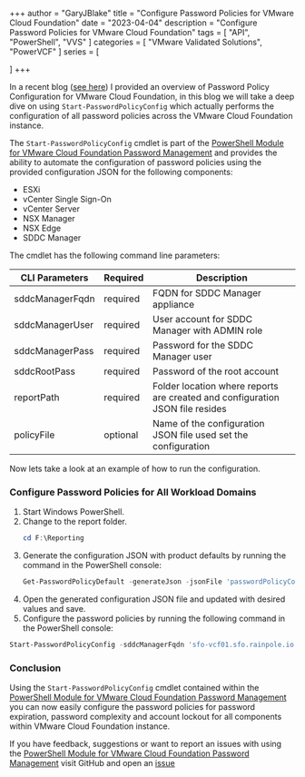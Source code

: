 +++
author = "GaryJBlake"
title = "Configure Password Policies for VMware Cloud Foundation"
date = "2023-04-04"
description = "Configure Password Policies for VMware Cloud Foundation"
tags = [
    "API",
    "PowerShell",
	  "VVS"
]
categories = [
    "VMware Validated Solutions",
	  "PowerVCF"
]
series = [

]
+++

In a recent blog ([see here](/post/vvs/vvs-password-policy)) I provided an overview of Password Policy Configuration for VMware Cloud Foundation, in this blog we will take a deep dive on using `Start-PasswordPolicyConfig` which actually performs the configuration of all password policies across the VMware Cloud Foundation instance.

The `Start-PasswordPolicyConfig` cmdlet is part of the [PowerShell Module for VMware Cloud Foundation Password Management](https://github.com/vmware/powershell-module-for-vmware-cloud-foundation-password-management) and provides the ability to automate the configuration of password policies using the provided configuration JSON for the following components:

* ESXi
* vCenter Single Sign-On
* vCenter Server
* NSX Manager
* NSX Edge
* SDDC Manager

The cmdlet has the following command line parameters:

CLI Parameters  | Required  | Description
----------------| --------- | ------------------------------------------------------------------------------
sddcManagerFqdn | required  | FQDN for SDDC Manager appliance
sddcManagerUser | required  | User account for SDDC Manager with ADMIN role
sddcManagerPass | required  | Password for the SDDC Manager user
sddcRootPass    | required  | Password of the root account
reportPath      | required  | Folder location where reports are created and configuration JSON file resides
policyFile      | optional  | Name of the configuration JSON file used set the configuration

Now lets take a look at an example of how to run the configuration.

### Configure Password Policies for All Workload Domains

1. Start Windows PowerShell.
2. Change to the report folder.
   ``` PowerShell
   cd F:\Reporting
   ```
3. Generate the configuration JSON with product defaults by running the command in the PowerShell console:
   ``` PowerShell
   Get-PasswordPolicyDefault -generateJson -jsonFile 'passwordPolicyConfig.json'
   ```
4. Open the generated configuration JSON file and updated with desired values and save.
5. Configure the password policies by running the following command in the PowerShell console:
``` PowerShell
Start-PasswordPolicyConfig -sddcManagerFqdn 'sfo-vcf01.sfo.rainpole.io' -sddcManagerUser 'admin@local' -sddcManagerPass 'VMw@re1!VMw@re1!' -sddcRootPass 'VMw@re1!' -reportPath 'F:\Reporting' -policyFile 'PasswordPolicyConfig.json'
```

### Conclusion

Using the `Start-PasswordPolicyConfig` cmdlet contained within the [PowerShell Module for VMware Cloud Foundation Password Management](https://github.com/vmware/powershell-module-for-vmware-cloud-foundation-password-management) you can now easily configure the password policies for password expiration, password complexity and account lockout for all components within VMware Cloud Foundation instance.

If you have feedback, suggestions or want to report an issues with using the [PowerShell Module for VMware Cloud Foundation Password Management](https://github.com/vmware/powershell-module-for-vmware-cloud-foundation-password-management) visit GitHub and open an [issue](https://github.com/vmware/powershell-module-for-vmware-cloud-foundation-password-management/issues/new/choose)
